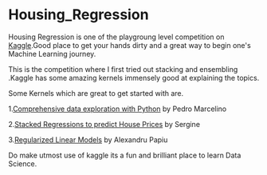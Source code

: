 # Housing_Regression

Housing Regression is one of the playgroung level competition on [Kaggle](https://www.kaggle.com/c/house-prices-advanced-regression-techniques).Good place to get your hands dirty and a great way to begin one's  Machine Learning journey.

This is the competition where I first tried out stacking and ensembling .Kaggle has some amazing kernels immensely good at explaining the topics.

Some Kernels which are great to get started with are.

1.[Comprehensive data exploration with Python](https://www.kaggle.com/pmarcelino/comprehensive-data-exploration-with-python) by Pedro Marcelino

2.[Stacked Regressions to predict House Prices](https://www.kaggle.com/serigne/stacked-regressions-top-4-on-leaderboard) by Sergine

3.[Regularized Linear Models](https://www.kaggle.com/apapiu/regularized-linear-models) by Alexandru Papiu 

Do make utmost use of kaggle its a fun and brilliant place to learn Data Science.
